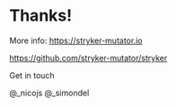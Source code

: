 # Thanks!

More info: https://stryker-mutator.io

https://github.com/stryker-mutator/stryker

Get in touch

@_nicojs
@_simondel